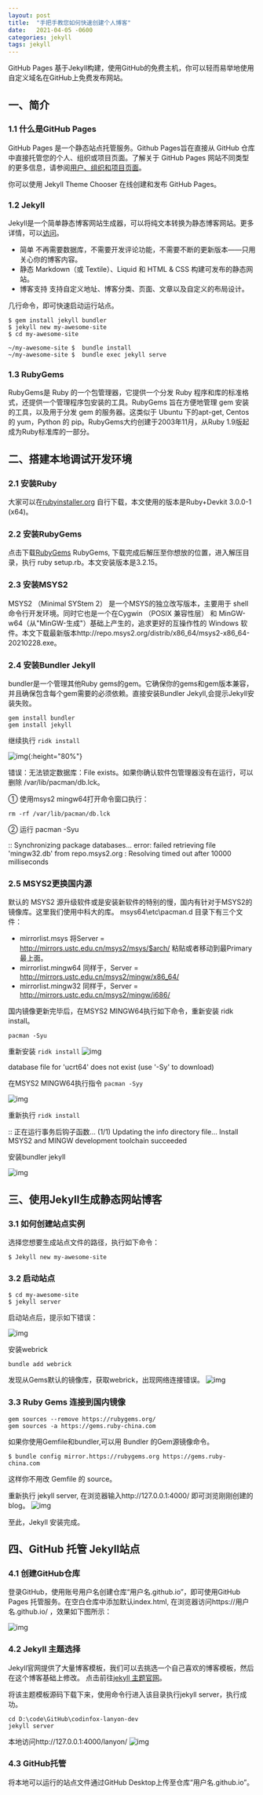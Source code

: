 ```yaml
---
layout: post
title:  "手把手教您如何快速创建个人博客"
date:   2021-04-05 -0600
categories: jekyll
tags: jekyll
---
```


GitHub Pages 基于Jekyll构建，使用GitHub的免费主机，你可以轻而易举地使用自定义域名在GitHub上免费发布网站。

## 一、简介

### 1.1 什么是GitHub Pages
GitHub Pages 是一个静态站点托管服务。Github Pages旨在直接从 GitHub 仓库中直接托管您的个人、组织或项目页面。了解关于 GitHub Pages 网站不同类型的更多信息，请参阅<a href='https://docs.github.com/en/pages/getting-started-with-github-pages/about-github-pages'>用户、组织和项目页面</a>。

你可以使用 Jekyll Theme Chooser 在线创建和发布 GitHub Pages。

### 1.2 Jekyll 
Jekyll是一个简单静态博客网站生成器，可以将纯文本转换为静态博客网站。更多详情，可以<a href='http://jekyllcn.com/'>访问</a>。

* 简单
  不再需要数据库，不需要开发评论功能，不需要不断的更新版本——只用关心你的博客内容。
* 静态
  Markdown（或 Textile）、Liquid 和 HTML & CSS 构建可发布的静态网站。
* 博客支持
  支持自定义地址、博客分类、页面、文章以及自定义的布局设计。

几行命令，即可快速启动运行站点。
```shell
$ gem install jekyll bundler
$ jekyll new my-awesome-site
$ cd my-awesome-site

~/my-awesome-site $  bundle install
~/my-awesome-site $  bundle exec jekyll serve
```

### 1.3 RubyGems 
RubyGems是 Ruby 的一个包管理器，它提供一个分发 Ruby 程序和库的标准格式，还提供一个管理程序包安装的工具。RubyGems 旨在方便地管理 gem 安装的工具，以及用于分发 gem 的服务器。这类似于 Ubuntu 下的apt-get, Centos 的 yum，Python 的 pip。RubyGems大约创建于2003年11月，从Ruby 1.9版起成为Ruby标准库的一部分。


## 二、搭建本地调试开发环境

### 2.1 安装Ruby
大家可以在<a href='https://rubyinstaller.org/downloads/'>rubyinstaller.org</a> 自行下载，本文使用的版本是Ruby+Devkit 3.0.0-1 (x64)。

### 2.2 安装RubyGems 
点击下载<a href='https://rubygems.org/pages/download'>RubyGems</a> RubyGems, 下载完成后解压至你想放的位置，进入解压目录，执行 ruby setup.rb。本文安装版本是3.2.15。

### 2.3 安装MSYS2 
MSYS2 （Minimal SYStem 2） 是一个MSYS的独立改写版本，主要用于 shell 命令行开发环境。同时它也是一个在Cygwin （POSIX 兼容性层） 和 MinGW-w64（从"MinGW-生成"）基础上产生的，追求更好的互操作性的 Windows 软件。本文下载最新版本http://repo.msys2.org/distrib/x86_64/msys2-x86_64-20210228.exe。

### 2.4 安装Bundler Jekyll
bundler是一个管理其他Ruby gems的gem。它确保你的gems和gem版本兼容，并且确保包含每个gem需要的必须依赖。直接安装Bundler Jekyll,会提示Jekyll安装失败。
```shell
gem install bundler
gem install jekyll
```
继续执行 ```ridk install```

![img](/assets/20210405/ridk-install.png){:height="80%"}

错误：无法锁定数据库：File exists。如果你确认软件包管理器没有在运行，可以删除 /var/lib/pacman/db.lck。

① 使用msys2 mingw64打开命令窗口执行：
```shell
rm -rf /var/lib/pacman/db.lck
```
② 运行 pacman -Syu

:: Synchronizing package databases...
error: failed retrieving file 'mingw32.db' from repo.msys2.org : Resolving timed out after 10000 milliseconds

### 2.5 MSYS2更换国内源
默认的 MSYS2 源升级软件或是安装新软件的特别的慢，国内有针对于MSYS2的镜像库。这里我们使用中科大的库。
msys64\etc\pacman.d 目录下有三个文件：
* mirrorlist.msys
  将Server = http://mirrors.ustc.edu.cn/msys2/msys/$arch/ 粘贴或者移动到最Primary最上面。
* mirrorlist.mingw64
  同样于，Server = http://mirrors.ustc.edu.cn/msys2/mingw/x86_64/
* mirrorlist.mingw32
  同样于，Server = http://mirrors.ustc.edu.cn/msys2/mingw/i686/

国内镜像更新完毕后，在MSYS2 MINGW64执行如下命令，重新安装 ridk install。
```
pacman -Syu
``` 
重新安装 ```ridk install```
![img](/assets/20210405/ridk-install-pacman-syy.png)

database file for 'ucrt64' does not exist (use '-Sy' to download)

在MSYS2 MINGW64执行指令 ```pacman -Syy```

![img](/assets/20210405/ridk-install-pacman-syy.png)

重新执行 ```ridk install```

:: 正在运行事务后钩子函数...
(1/1) Updating the info directory file...
Install MSYS2 and MINGW development toolchain succeeded

安装bundler  jekyll

![img](/assets/20210405/bundler-jekyll.png)

## 三、使用Jekyll生成静态网站博客
### 3.1 如何创建站点实例

选择您想要生成站点文件的路径，执行如下命令：
```shell
$ Jekyll new my-awesome-site 
```

### 3.2 启动站点
```shell
$ cd my-awesome-site
$ jekyll server  
```
启动站点后，提示如下错误：

![img](/assets/20210405/bundle_add_webrick.png) 

安装webrick
```
bundle add webrick
```
发现从Gems默认的镜像库，获取webrick，出现网络连接错误。
![img](/assets/20210405/bundle_add_webrick.png)

### 3.3 Ruby Gems 连接到国内镜像
```
gem sources --remove https://rubygems.org/
gem sources -a https://gems.ruby-china.com
```

如果你使用Gemfile和bundler,可以用 Bundler 的Gem源镜像命令。
```
$ bundle config mirror.https://rubygems.org https://gems.ruby-china.com
```
这样你不用改 Gemfile 的 source。

重新执行 jekyll server, 在浏览器输入http://127.0.0.1:4000/ 即可浏览刚刚创建的blog。
![img](/assets/20210405/jekyll_server_browser.png)

至此，Jekyll 安装完成。

## 四、GitHub 托管 Jekyll站点

### 4.1 创建GitHub仓库

登录GitHub，使用账号用户名创建仓库“用户名.github.io”，即可使用GitHub Pages 托管服务。在空白仓库中添加默认index.html, 在浏览器访问https://用户名.github.io/ ，效果如下图所示：

![img](/assets/20210405/github-pages.png) 

### 4.2 Jekyll 主题选择

Jekyll官网提供了大量博客模板，我们可以去挑选一个自己喜欢的博客模板，然后在这个博客基础上修改。
点击前往<a href='http://jekyllthemes.org/'>jekyll 主题官网</a>。


将该主题模板源码下载下来，使用命令行进入该目录执行jekyll server，执行成功。
```
cd D:\code\GitHub\codinfox-lanyon-dev
jekyll server
```
本地访问http://127.0.0.1:4000/lanyon/
![img](/assets/20210405/github-jekyll-publish.png)

### 4.3 GitHub托管

将本地可以运行的站点文件通过GitHub Desktop上传至仓库“用户名.github.io”。





